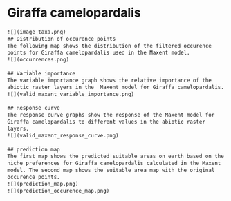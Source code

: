 # Giraffa camelopardalis 
    ![](image_taxa.png) 
    ## Distribution of occurence points 
    The following map shows the distribution of the filtered occurence points for Giraffa camelopardalis used in the Maxent model. 
    ![](occurrences.png)
    
    ## Variable importance 
    The variable importance graph shows the relative importance of the abiotic raster layers in the  Maxent model for Giraffa camelopardalis. 
    ![](valid_maxent_variable_importance.png)
    
    ## Response curve 
    The response curve graphs show the response of the Maxent model for Giraffa camelopardalis to different values in the abiotic raster layers. 
    ![](valid_maxent_response_curve.png)
    
    ## prediction map 
    The first map shows the predicted suitable areas on earth based on the niche preferences for Giraffa camelopardalis calculated in the Maxent model. The second map shows the suitable area map with the original occurence points. 
    ![](prediction_map.png)
    ![](prediction_occurence_map.png)
    
